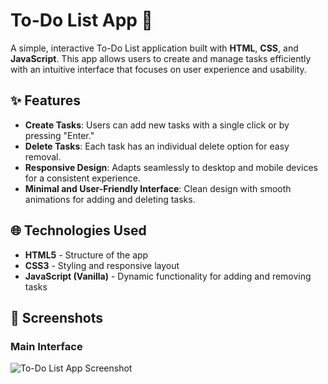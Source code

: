# To-Do List App 📝

A simple, interactive To-Do List application built with **HTML**, **CSS**, and **JavaScript**. This app allows users to create and manage tasks efficiently with an intuitive interface that focuses on user experience and usability.

## ✨ Features

- **Create Tasks**: Users can add new tasks with a single click or by pressing "Enter."
- **Delete Tasks**: Each task has an individual delete option for easy removal.
- **Responsive Design**: Adapts seamlessly to desktop and mobile devices for a consistent experience.
- **Minimal and User-Friendly Interface**: Clean design with smooth animations for adding and deleting tasks.

## 🌐 Technologies Used

- **HTML5** - Structure of the app
- **CSS3** - Styling and responsive layout
- **JavaScript (Vanilla)** - Dynamic functionality for adding and removing tasks

## 📸 Screenshots

### Main Interface
![To-Do List App Screenshot](screenshot.png)
